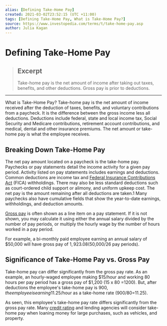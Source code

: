 ```yaml
---
alias: [Defining Take-Home Pay]
created: 2021-03-02T23:52:15 (UTC +11:00)
tags: [Defining Take-Home Pay, What is Take-Home Pay?]
source: https://www.investopedia.com/terms/t/take-home-pay.asp
author: Julia Kagan
---
```


# Defining Take-Home Pay

> ## Excerpt
> Take-home pay is the net amount of income after taking out taxes, benefits, and other deductions. Gross pay is prior to deductions.

---

What is Take-Home Pay?
Take-home pay is the net amount of income received after the deduction of taxes, benefits, and voluntary contributions from a paycheck. It is the difference between the gross income less all deductions. Deductions include federal, state and local income tax, Social Security and Medicare contributions, retirement account contributions, and medical, dental and other insurance premiums. The net amount or take-home pay is what the employee receives. 

## Breaking Down Take-Home Pay

The net pay amount located on a paycheck is the take-home pay. Paychecks or pay statements detail the income activity for a given pay period. Activity listed on pay statements includes earnings and deductions. Common deductions are income tax and [Federal Insurance Contributions Act](https://www.investopedia.com/terms/f/fica.asp) (FICA) withholdings. There may also be less standard deductions such as court-ordered child support or alimony, and uniform upkeep cost. The net pay is the amount remaining after all deductions are taken.1 Many paychecks also have cumulative fields that show the year-to-date earnings, withholdings, and deduction amounts.  

[Gross pay](https://www.investopedia.com/terms/g/grossincome.asp) is often shown as a line item on a pay statement. If it is not shown, you may calculate it using either the annual salary divided by the number of pay periods, or multiply the hourly wage by the number of hours worked in a pay period.

For example, a bi-monthly paid employee earning an annual salary of $50,000 will have gross pay of $1,923.08 ($50,000/26 pay periods).  

## Significance of Take-Home Pay vs. Gross Pay

Take-home pay can differ significantly from the gross pay rate. As an example, an hourly-waged employee making $15/hour and working 80 hours per pay period has a gross pay of $1,200 (15 x 80 =1200). But, after deductions the employee's take-home pay is $900, the employee is earning $11.25/hour as a take-home rate (900/80=11.25).

As seen, this employee's take-home pay rate differs significantly from the gross pay rate. Many [credit rating](https://www.investopedia.com/terms/c/creditrating.asp) and lending agencies will consider take-home pay when loaning money for large purchases, such as vehicles, and property.
